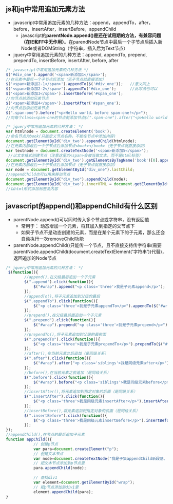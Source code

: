 ## js和jq中常用追加元素方法

- javascript中常用追加元素的几种方法：append，appendTo，after，before，insertAfter，insertBefore，appendChild
  - javascript的**parentNode.append()是还在试用期的方法，有兼容问题（在IE和FF中无作用）**。在parendNode节点中最后一个子节点后插入新Node或者DOMString（字符串，插入后为Text节点）
- jquery中常用追加元素的几种方法：append, appendTo, prepend, prependTo, insertBefore, insertAfter, before, after

```javascript
/* javascript中常用追加元素的几种方法 */
$('#div_one').append('<span>新添加1</span>');          
//在元素中最后一个子节点后添加（无子节点就直接添加）    
$('<span>新添加2-1</span>').appendTo($('#div_one'));   //意义同上  
$('<span>新添加2-2</span>').appendTo('#div_one');      //此写法也可以  
$('<span>新添加3</span>').insertBefore('#span_one');   
//向节点前添加兄弟节点    
$('<span>新添加4</span>').insertAfter('#span_one');    
//向节点后添加兄弟节点    
$(".span-one").before("<p>Hello world，before span-one!</p>"); 
//向每个class=span-one的节点前添加节点$(".span-one").after("<p>Hello world，after span-one!</p>"); //向每个class=span-one的节点后添加节点  

/* jquery中常用追加元素的几种方法： */
var htmlnode = document.createElement('book');
//命名节点为book(只能定义节点名称，不能在节点中添加内容)  
document.getElementById('div_two').appendChild(htmlnode);
//在元素内部最后一个子节点后添加节点<book></book>（无子节点就直接添加）  
var textnode = document.createTextNode('<span>新添加5</span>');
 //以文本格式创建节点（注意这里的<span>会被当做文本，而不是html标签）  
document.getElementById('div_two').getElementsByTagName('book')[0].appendChild(textnode);
//在元素内部最后一个子节点后添加节点（无子节点就直接添加）
var node = document.getElementById("div_one").lastChild;
//appendChild也可以用来移动节点  
document.getElementById("div_two").appendChild(node);  
document.getElementById('div_two').innerHTML = document.getElementById('div_two').innerHTML + '<span>新添加6</span>';
//以html形式添加标签及内容  
```

## javascript的append()和appendChild有什么区别

- parentNode.append()可以同时传入多个节点或字符串，没有返回值
  - 常用于： 动态增加一个元素，将其加入到指定的父节点下
  - 如果子节点不是动态创建的元素，而是在某个元素下的子元素，那么还会自动执行一次removeChild功能
- parentNode.appendChild()只能传一个节点，且不直接支持传字符串(需要parentNode.appendChild(document.createTextElement('字符串'))代替)，返回追加的Node节点

```javascript
/* jquery中常用追加元素的几种方法： */
 $(function(){ 
        //append(),在父级最后追加一个子元素  
        $(".append").click(function(){  
            $("#wrap").append("<p class='three'>我是子元素append</p>");  
        });  
        //appendTo(),将子元素追加到父级的最后  
        $(".appendTo").click(function(){  
            $("<p class='three'>我是子元素appendTo</p>").appendTo($("#wrap"));  
        });  
        //prepend(),在父级最前面追加一个子元素  
        $(".prepend").click(function(){  
            $("#wrap").prepend("<p class='three'>我是子元素prepend</p>");  
        });  
        //prependTo(),将子元素追加到父级的最前面  
        $(".prependTo").click(function(){  
            $("<p class='three'>我是子元素prependTo</p>").prependTo($("#wrap"));  
        });  
        //after(),在当前元素之后追加（是同级关系）  
        $(".after").click(function(){  
            $("#wrap").after("<p class='siblings'>我是同级元素after</p>");  
        });  
        //before(),在当前元素之前追加（是同级关系）  
        $(".before").click(function(){  
            $("#wrap").before("<p class='siblings'>我是同级元素before</p>");  
        });  
        //insertAfter(),将元素追加到指定对象的后面（是同级关系）  
        $(".insertAfter").click(function(){  
            $("<p class='three'>我是同级元素insertAfter</p>").insertAfter($("#wrap"));  
        });  
        //insertBefore(),将元素追加到指定对象的前面（是同级关系）  
        $(".insertBefore").click(function(){  
            $("<p class='three'>我是同级元素insertBefore</p>").insertBefore($("#wrap"));  
        });  
});   
//appendChild(),在节点的最后追加子元素  
function appChild(){  
            // 创建p节点  
            var para=document.createElement("p");  
            // 创建文本节点  
            var node=document.createTextNode("我是子集appendChild新段落。");  
            // 把文本节点添加到p节点里  
            para.appendChild(node);  
               
            // 查找div1  
            var element=document.getElementById("wrap");  
            // 把p节点添加到div1里  
            element.appendChild(para);  
}
```
